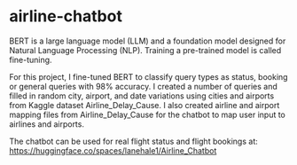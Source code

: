 # airline-chatbot
BERT is a large language model (LLM) and a foundation model designed for Natural Language Processing (NLP).
Training a pre-trained model is called fine-tuning.

For this project, I fine-tuned BERT to classify query types as status, booking or general queries with 98% accuracy.
I created a number of queries and filled in random city, airport, and date variations using cities and airports from Kaggle dataset Airline_Delay_Cause.
I also created airline and airport mapping files from Airline_Delay_Cause for the chatbot to map user input to airlines and airports.

The chatbot can be used for real flight status and flight bookings at:
https://huggingface.co/spaces/lanehale1/Airline_Chatbot
